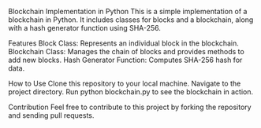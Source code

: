 Blockchain Implementation in Python
This is a simple implementation of a blockchain in Python. It includes classes for blocks and a blockchain, along with a hash generator function using SHA-256.

Features
Block Class: Represents an individual block in the blockchain.
Blockchain Class: Manages the chain of blocks and provides methods to add new blocks.
Hash Generator Function: Computes SHA-256 hash for data.

How to Use
Clone this repository to your local machine.
Navigate to the project directory.
Run python blockchain.py to see the blockchain in action.

Contribution
Feel free to contribute to this project by forking the repository and sending pull requests.

